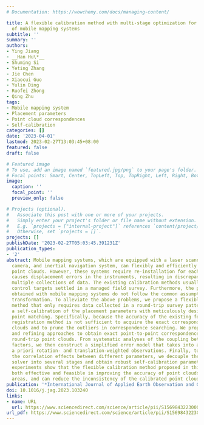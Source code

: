 ```yaml
---
# Documentation: https://wowchemy.com/docs/managing-content/

title: A flexible calibration method with multi-stage optimization for the axial error
  of mobile mapping systems
subtitle: ''
summary: ''
authors:
- Ying Jiang
- __Han Hu\*__
- Shuming Si
- Yeting Zhang
- Jie Chen
- Xiaocui Guo
- Yulin Ding
- Ruofei Zhong
- Qing Zhu
tags:
- Mobile mapping system
- Placement parameters
- Point cloud correspondences
- Self-calibration
categories: []
date: '2023-04-01'
lastmod: 2023-02-27T13:03:45+08:00
featured: false
draft: false

# Featured image
# To use, add an image named `featured.jpg/png` to your page's folder.
# Focal points: Smart, Center, TopLeft, Top, TopRight, Left, Right, BottomLeft, Bottom, BottomRight.
image:
  caption: ''
  focal_point: ''
  preview_only: false

# Projects (optional).
#   Associate this post with one or more of your projects.
#   Simply enter your project's folder or file name without extension.
#   E.g. `projects = ["internal-project"]` references `content/project/deep-learning/index.md`.
#   Otherwise, set `projects = []`.
projects: []
publishDate: '2023-02-27T05:03:45.391231Z'
publication_types:
- '2'
abstract: Mobile mapping systems, which are equipped with a laser scanner, panoramic
  camera, and inertial navigation system, can flexibly and efficiently obtain precision
  point clouds. However, these systems require re-installation for each mission, which
  causes displacement errors in the instruments, resulting in discrepancies between
  multiple collections of data. The existing calibration methods usually require additional
  control targets settled in a managed field survey. Furthermore, the point clouds
  obtained with mobile mapping systems do not follow the common assumption of rigid
  transformation. To alleviate the above problems, we propose a flexible in-situ calibration
  method that only requires data collected in a round-trip survey pattern and conducts
  a self-calibration of the placement parameters with meticulously designed exact
  point matching. Specifically, because the accuracy of the existing feature-based
  registration method is not sufficient to acquire the exact correspondences of point
  clouds and to prune the outliers in correspondence searching. We propose novel pruning
  and refining approaches to obtain exact point-to-point correspondences between the
  round-trip point clouds. From systematic analyses of the coupling between different
  factors, we then construct a simplified error model that takes into account the
  a priori rotation- and translation-weighted observations. Finally, to alleviate
  the correlation effects between different parameters, we decouple the least-squares
  solver into several stages and obtain robust self-calibration parameters. Surveying
  experiments show that the flexible calibration method proposed in this paper is
  both effective and feasible in improving the accuracy of point clouds in overlapping
  areas, and can reduce the inconsistency of the calibrated point clouds by 37.02%.
publication: '*International Journal of Applied Earth Observation and Geoinformation*'
doi: 10.1016/j.jag.2023.103240
links:
- name: URL
  url: https://www.sciencedirect.com/science/article/pii/S1569843223000626
url_pdf: https://www.sciencedirect.com/science/article/pii/S1569843223000626
---
```

